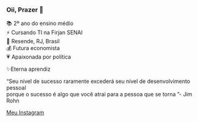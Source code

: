 ### Oii, Prazer 👋

📚 2º ano do ensino médio  
⚡ Cursando TI na Firjan SENAI  
📍  Resende, RJ, Brasil  
💰 Futura economista  
💗 Apaixonada por política  

✨Eterna aprendiz  

“Seu nível de sucesso raramente excederá seu nível de desenvolvimento pessoal  
porque o sucesso é algo que você atrai para a pessoa que se torna ”- Jim Rohn

[Meu Instagram](https://www.instagram.com/anandamaced0/)

